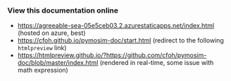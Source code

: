 ### View this documentation online

- https://agreeable-sea-05e5ceb03.2.azurestaticapps.net/index.html (hosted on azure, best)
- https://cfoh.github.io/pymosim-doc/start.html (redirect to the following `htmlpreview` link)
- https://htmlpreview.github.io/?https://github.com/cfoh/pymosim-doc/blob/master/index.html (rendered in real-time, some issue with math expression)

